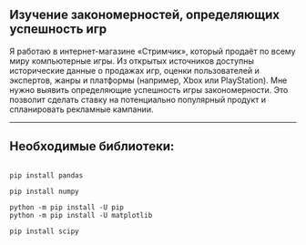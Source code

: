 ## Изучение закономерностей, определяющих успешность игр

Я работаю в интернет-магазине «Стримчик», который продаёт по всему миру компьютерные игры. Из открытых источников доступны исторические данные о продажах игр, оценки пользователей и экспертов, жанры и платформы (например, Xbox или PlayStation). Мне нужно выявить определяющие успешность игры закономерности. Это позволит сделать ставку на потенциально популярный продукт и спланировать рекламные кампании.


***

## Необходимые библиотеки:

```

pip install pandas

pip install numpy

python -m pip install -U pip
python -m pip install -U matplotlib

pip install scipy

```
